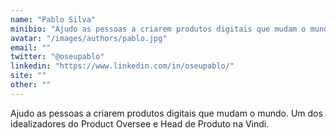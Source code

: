 ```yaml
---
name: "Pablo Silva"
minibio: "Ajudo as pessoas a criarem produtos digitais que mudam o mundo. Um dos idealizadores do Product Oversee e Head de Produto na Vindi."
avatar: "/images/authors/pablo.jpg"
email: ""
twitter: "@oseupablo"
linkedin: "https://www.linkedin.com/in/oseupablo/"
site: ""
other: ""
---
```


Ajudo as pessoas a criarem produtos digitais que mudam o mundo. Um dos idealizadores do Product Oversee e Head de Produto na Vindi.


